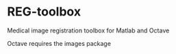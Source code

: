 # REG-toolbox
Medical image registration toolbox for Matlab and Octave

Octave requires the images package
